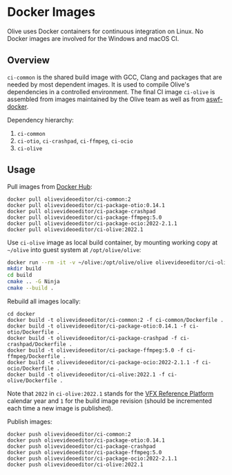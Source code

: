 # Docker Images

Olive uses Docker containers for continuous integration on Linux.
No Docker images are involved for the Windows and macOS CI.

## Overview

`ci-common` is the shared build image with GCC, Clang and packages that are
needed by most dependent images. It is used to compile Olive's dependencies
in a controlled environment. The final CI image `ci-olive` is assembled from
images maintained by the Olive team as well as from
[aswf-docker](https://github.com/AcademySoftwareFoundation/aswf-docker/).

Dependency hierarchy:

1. `ci-common`
2. `ci-otio`, `ci-crashpad`, `ci-ffmpeg`, `ci-ocio`
3. `ci-olive`

## Usage

Pull images from [Docker Hub](https://hub.docker.com/u/olivevideoeditor):

```
docker pull olivevideoeditor/ci-common:2
docker pull olivevideoeditor/ci-package-otio:0.14.1
docker pull olivevideoeditor/ci-package-crashpad
docker pull olivevideoeditor/ci-package-ffmpeg:5.0
docker pull olivevideoeditor/ci-package-ocio:2022-2.1.1
docker pull olivevideoeditor/ci-olive:2022.1
```

Use `ci-olive` image as local build container, by mounting working copy at
`~/olive` into guest system at `/opt/olive/olive`:

```bash
docker run --rm -it -v ~/olive:/opt/olive/olive olivevideoeditor/ci-olive:2022.1
mkdir build
cd build
cmake .. -G Ninja
cmake --build .
```

Rebuild all images locally:

```
cd docker
docker build -t olivevideoeditor/ci-common:2 -f ci-common/Dockerfile .
docker build -t olivevideoeditor/ci-package-otio:0.14.1 -f ci-otio/Dockerfile .
docker build -t olivevideoeditor/ci-package-crashpad -f ci-crashpad/Dockerfile .
docker build -t olivevideoeditor/ci-package-ffmpeg:5.0 -f ci-ffmpeg/Dockerfile .
docker build -t olivevideoeditor/ci-package-ocio:2022-2.1.1 -f ci-ocio/Dockerfile .
docker build -t olivevideoeditor/ci-olive:2022.1 -f ci-olive/Dockerfile .
```

Note that `2022` in `ci-olive:2022.1` stands for the
[VFX Reference Platform](http://vfxplatform.com/) calendar year and `1` for the
build image revision (should be incremented each time a new image is published).

Publish images:

```
docker push olivevideoeditor/ci-common:2
docker push olivevideoeditor/ci-package-otio:0.14.1
docker push olivevideoeditor/ci-package-crashpad
docker push olivevideoeditor/ci-package-ffmpeg:5.0
docker push olivevideoeditor/ci-package-ocio:2022-2.1.1
docker push olivevideoeditor/ci-olive:2022.1
```

